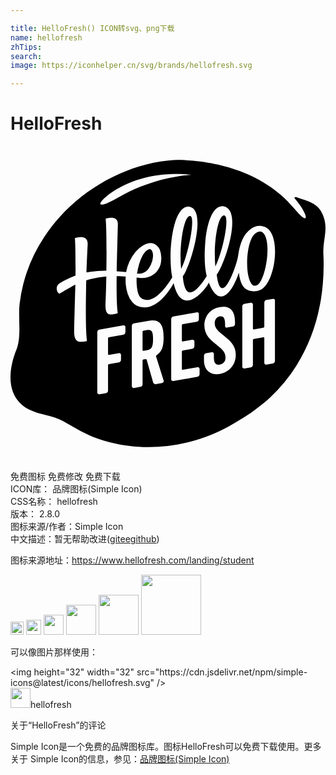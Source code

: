 ```yaml
---

title: HelloFresh() ICON转svg、png下载
name: hellofresh
zhTips: 
search: 
image: https://iconhelper.cn/svg/brands/hellofresh.svg

---
```


# HelloFresh  <small style="font-size: 60%;font-weight: 100"></small>

<div id="svg" class="svg-wrap">
<svg role="img" xmlns="http://www.w3.org/2000/svg" viewBox="0 0 24 24"><title>HelloFresh icon</title><path d="M12.773 1.063a8.14 8.14 0 00-.37.005 11.51 11.51 0 00-.966.11c-2.884.456-5.652 2.003-7.642 4.177A12.53 12.53 0 002.55 6.96a11.8 11.8 0 00-1.858 5.07c-.127 1.127.18 2.498-.267 3.559a4.25 4.25 0 00-.16.45c-.302.942-.727 3.072 1.164 4.042.8.41 1.732.427 2.535.86.23.124.453.255.676.382a13.365 13.365 0 001.402.74c.064.027.124.054.187.079 3.269 1.29 6.995.97 10.1-.62.37-.186.717-.4 1.059-.61.052-.03.106-.058.158-.089.25-.147.493-.3.728-.46a12.552 12.552 0 00.123-.094c.24-.17.462-.338.655-.493a12.552 12.552 0 00.26-.199c.163-.138.321-.279.476-.424a12.158 12.158 0 001.986-2.404 13.458 13.458 0 001.793-4.602c.015-.074.028-.148.041-.222.014-.075.028-.142.04-.213a16.736 16.736 0 00.19-3.484c-.053-1.178.473-2.04-.134-3.174h.002a1.619 1.619 0 00-.5-.565l-.092-.06a.834.834 0 00-.05-.032c-.39-.227-.852-.335-1.294-.5-.096-.035-.177.026-.109.106 1.068 1.253 1.18 2.233-.033.766-2.832-3.424-7.488-3.701-8.856-3.705zM12.75 2.13c.621.007 1.01.07 1.01.07s-2.684.074-5.52 1.701c-2.29 1.315-1.427.046.186-.798 1.607-.843 3.289-.985 4.324-.973zm3.336 2.459c.049-.003.1 0 .152.01 1.45.265.15 4.272-.527 5.214.26 2.126 1.057.41 1.37-.51.097-.286.22-.642.26-.935.133-.942.415-1.671.981-2.06.318-.219.648-.309 1.06-.141 1.314.532.8 4.342-.37 4.81a1.171 1.171 0 01-.598.079v-.002c-.692-.06-.901-.575-1.018-1.399-.534 1.616-1.528 2.736-2.285.75-.19.48-2.024 2.76-2.666.108l-.015-.06c-.185.335-1.37 2.427-2.85 1.687a1.031 1.031 0 01-.299-.245 1.855 1.855 0 01-.351-.636 3.276 3.276 0 01-.149-.729 5.259 5.259 0 01-.008-.586c-.2-.013-.418-.02-.574-.027h-.111c-.015 1.059-.003 2.153.078 2.791a.05.05 0 01-.014.035.05.05 0 01-.029.016c-.42.07-.933.332-.885-.74.03-.587.05-1.478.063-2.082a6.91 6.91 0 00-1.16.19 8.932 8.932 0 00-.371.11c-.007.264-.012.517-.012.742-.026 1.344-.036 3.09.064 3.842a.043.043 0 01-.011.032.043.043 0 01-.026.013c-.441.076-.984.247-.933-.88 0 0 .05-2.167.076-2.928.005-.162.01-.33.013-.502-.238.114-.39.219-.576.322-.055.028-.104.058-.152.086-.048.027-.094.052-.135.078-.083.05-.289.174-.318.19a.078.078 0 01-.086 0 .423.423 0 01-.123-.184c-.06-.176-.05-.43.168-.569a5.55 5.55 0 01.34-.207 7.543 7.543 0 01.894-.408c.011-1.118-.008-2.445-.045-2.81A.054.054 0 014.95 7c.196-.058.964-.24.93.486 0 0-.056 1.154-.092 2.147.105-.021.213-.04.322-.055a7.327 7.327 0 011.194-.076c.03-1.695.006-3.432-.053-3.934a.042.042 0 01.008-.027.042.042 0 01.008-.01.042.042 0 01.015-.008c.174-.053.93-.24.897.465-.029 1.135-.068 2.496-.088 3.55v.009c.236.015.483.034.717.058a3.411 3.411 0 01.695-1.515c.103-.13.566-.585.937-.666.509-.137.842.24.938.476a1.823 1.823 0 01.094.887l-.004.03v.031a1.644 1.644 0 01-.04.182 1.462 1.462 0 01-.093.24 1.446 1.446 0 01-.332.44 1.595 1.595 0 01-.557.29 1.47 1.47 0 01-.506.059 2.254 2.254 0 01-.224-.022l-.11-.017v.013c0 .113-.003.224 0 .332a4.018 4.018 0 00.079.719c.086.379.282.576.529.623.927.247 1.936-1.418 2.11-1.697-.373-1.835.05-5.725 1.37-5.365 1.27.341.035 4.46-.564 5.289.211 2.657 1.697.158 1.818-.02-.17-.685-.189-1.563-.105-2.611.106-1.321.51-2.675 1.244-2.713zm.174.697c-.457.017-.813 2.086-.655 3.897.55-1.071 1.12-3.782.698-3.891a.147.147 0 00-.043-.006zm-2.602.047c-.45.029-.835 2.281-.658 4.037.52-.995 1.123-3.924.701-4.033a.133.133 0 00-.043-.004zm5.365 1.178c-.18.004-.432.117-.613.447-.505.928-.52 3.106.02 3.623.126.121.333.047.422-.023a.925.925 0 00.234-.307c.439-.815.7-2.698.287-3.463-.036-.067-.17-.282-.35-.277zm-8.431 1.35a.255.255 0 00-.076.015.617.617 0 00-.237.168 1.585 1.585 0 00-.209.293 3.29 3.29 0 00-.273.68 5.304 5.304 0 00-.154.683l-.01-.004v.016c.083.011.148.02.16.02a.864.864 0 00.182-.018.823.823 0 00.318-.137 1.035 1.035 0 00.219-.22 1.748 1.748 0 00.279-.569 1.94 1.94 0 00.063-.344 1.054 1.054 0 00-.022-.326.428.428 0 00-.127-.228l-.02-.014-.013-.006c.003 0-.006-.004-.014-.004h-.008a.07.07 0 00-.027-.004.255.255 0 00-.031-.002zm9.4 3.784a.138.138 0 01.022 0 .138.138 0 01.134.145v4.582a.21.21 0 01-.17.2l-.47.083a.138.138 0 01-.17-.14v-1.889a.06.06 0 00-.068-.057l-.73.13a.092.092 0 00-.07.08v1.888a.21.21 0 01-.17.2l-.47.083a.138.138 0 01-.17-.14v-4.582a.21.21 0 01.17-.2l.47-.084a.138.138 0 01.17.14v1.833a.06.06 0 00.07.057l.73-.127a.092.092 0 00.068-.08v-1.834a.21.21 0 01.17-.202l.47-.082a.138.138 0 01.014-.004zm-3.785.608c.563-.007.898.353.898 1.158v.164a.191.191 0 01-.15.176l-.478.086a.11.11 0 01-.127-.108v-.144c0-.498-.136-.65-.395-.604-.272.048-.396.27-.396.526 0 .382.287.61.716.957l-.005.004c.503.409.894.762.894 1.437 0 .764-.497 1.334-1.213 1.461-.748.132-1.21-.31-1.21-1.039v-.342a.21.21 0 01.17-.2l.415-.073a.138.138 0 01.17.14v.28c0 .382.13.576.45.52.217-.038.437-.179.437-.548 0-.457-.352-.702-.758-1.025-.406-.323-.852-.697-.852-1.398 0-.63.351-1.256 1.18-1.403.09-.015.174-.024.254-.025zm-2.014.416a.138.138 0 01.024 0 .138.138 0 01.135.143v.374a.21.21 0 01-.17.202l-1.057.187a.092.092 0 00-.068.078v1.182a.06.06 0 00.068.055l.715-.127a.138.138 0 01.172.14v.348a.21.21 0 01-.172.2l-.715.128a.092.092 0 00-.068.08v1.336a.06.06 0 00.068.057l1.111-.198a.138.138 0 01.17.141v.39a.21.21 0 01-.17.202l-1.822.318a.138.138 0 01-.17-.14v-4.58a.21.21 0 01.17-.202l1.768-.31a.138.138 0 01.011-.004zm-3.351.621c.677.014.824.565.824 1.299 0 .77-.158 1.09-.533 1.353a.089.089 0 00-.041.104h.002l.574 1.828a.154.154 0 01-.123.186l-.461.084a.185.185 0 01-.217-.13l-.492-1.726a.077.077 0 00-.088-.053l-.156.028a.092.092 0 00-.069.082v1.804a.21.21 0 01-.171.202l-.477.084a.138.138 0 01-.17-.141v-4.582a.21.21 0 01.17-.2l1.104-.195c.12-.02.227-.029.324-.027zm-2.23.377a.138.138 0 01.007 0 .138.138 0 01.135.145v.369a.21.21 0 01-.17.199l-1.084.191a.092.092 0 00-.068.082v1.205a.06.06 0 00.068.057l.75-.133a.138.138 0 01.17.14v.362a.21.21 0 01-.17.2l-.75.132a.092.092 0 00-.068.08v1.932a.21.21 0 01-.17.2l-.479.085a.138.138 0 01-.17-.14V14.19a.21.21 0 01.17-.199l1.801-.32a.138.138 0 01.027-.004zm1.898.346a.867.867 0 00-.127.013l-.254.043a.092.092 0 00-.068.08v1.405a.06.06 0 00.068.054l.254-.045v.002c.368-.065.478-.253.478-.853 0-.525-.084-.705-.351-.7Z"/></svg>
</div>
<detail full-name='hellofresh'></detail>

<div class="detail-page">
<p>
<span><span class="badge-success badge">免费图标</span> <span class="badge-success badge">免费修改</span>  <span class="badge-success badge">免费下载</span> </span>
<br/>
<span>
ICON库：
<span class="badge-secondary badge">品牌图标(Simple Icon)</span> 
</span>
<br/>
<span>
CSS名称：
<span class="badge-secondary badge">hellofresh</span> 
</span>

<br/>
<span>
版本：
<span class="badge-secondary badge">2.8.0</span> 
</span>
<br/>
<span>图标来源/作者：<span class="badge-light badge">Simple Icon</span></span> 
<br/>
<span class="zh-detail">中文描述：暂无<span class="help-link"><span>帮助改进</span>(<a href="https://gitee.com/liuwave/icon-helper/edit/master/json/brands/hellofresh.json" target="_blank" rel="noopener noreferrer">gitee</a><a href="https://github.com/liuwave/icon-helper/edit/master/json/brands/hellofresh.json" target="_blank" rel="noopener noreferrer">github</a></span>)</span><br/>
</p>
</div><div class="description description alert alert-light"><p>图标来源地址：<a href="https://www.hellofresh.com/landing/student" target="_blank" rel="noopener noreferrer">https://www.hellofresh.com/landing/student</a></p></div>
<div class="alert alert-dark">
<img height="21" width="21" src="https://cdn.jsdelivr.net/npm/simple-icons@latest/icons/hellofresh.svg" />
<img height="24" width="24" src="https://cdn.jsdelivr.net/npm/simple-icons@latest/icons/hellofresh.svg" />
<img height="32" width="32" src="https://cdn.jsdelivr.net/npm/simple-icons@latest/icons/hellofresh.svg" />
<img height="48" width="48" src="https://cdn.jsdelivr.net/npm/simple-icons@latest/icons/hellofresh.svg" />
<img height="64" width="64" src="https://cdn.jsdelivr.net/npm/simple-icons@latest/icons/hellofresh.svg" />
<img height="96" width="96" src="https://cdn.jsdelivr.net/npm/simple-icons@latest/icons/hellofresh.svg" />

</div>
<div>
  <p>可以像图片那样使用：    
  </p>
  <div class="alert alert-primary" style="font-size: 14px">
    &lt;img height="32" width="32" src="https://cdn.jsdelivr.net/npm/simple-icons@latest/icons/hellofresh.svg" /&gt;
    <copy-btn content='<img height="32" width="32" src="https://cdn.jsdelivr.net/npm/simple-icons@latest/icons/hellofresh.svg" />'></copy-btn>
  </div>
  <div class="alert alert-secondary">
    <img height="32" width="32" src="https://cdn.jsdelivr.net/npm/simple-icons@latest/icons/hellofresh.svg" />hellofresh
    <copy-btn content="hellofresh" btn-title="复制图标名称"></copy-btn>
  </div>
</div>

<Vssue title="关于“HelloFresh”的评论" >关于“HelloFresh”的评论</Vssue>


<div><p>Simple Icon是一个免费的品牌图标库。图标HelloFresh可以免费下载使用。更多关于  Simple Icon的信息，参见：<a target="_blank" href="https://iconhelper.cn/brands.html">品牌图标(Simple Icon)</a>
</p></div>
